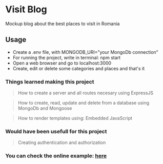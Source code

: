 # Visit Blog

Mockup blog about the best places to visit in Romania

## Usage

- Create a .env file, with MONGODB_URI="your MongoDb connection"
- For running the project, write in terminal: npm start
- Open a web browser and go to localhost:3000
- Create, edit or delete some categories and places and that's it

### Things learned making this project

> How to create a server and all routes necesary using ExpressJS

> How to create, read, update and delete from a database using MongoDb and Mongoose

> How to render templates using: Embedded JavaScript

### Would have been usefull for this project

> Creating authentication and authorization

### You can check the online example: [here](https://visit-blog.vercel.app/)
